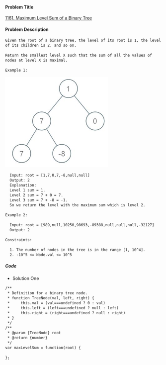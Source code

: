 #### Problem Title
[1161. Maximum Level Sum of a Binary Tree](https://leetcode.com/problems/maximum-level-sum-of-a-binary-tree/)
#### Problem Description
```
Given the root of a binary tree, the level of its root is 1, the level of its children is 2, and so on.

Return the smallest level X such that the sum of all the values of nodes at level X is maximal.

Example 1:
```
![1](../../assets/tree/2020-12-17/1.jfif)
```
  Input: root = [1,7,0,7,-8,null,null]
  Output: 2
  Explanation: 
  Level 1 sum = 1.
  Level 2 sum = 7 + 0 = 7.
  Level 3 sum = 7 + -8 = -1.
  So we return the level with the maximum sum which is level 2.

Example 2:

  Input: root = [989,null,10250,98693,-89388,null,null,null,-32127]
  Output: 2

Constraints:

  1. The number of nodes in the tree is in the range [1, 10^4].
  2. -10^5 <= Node.val <= 10^5
```
##### Code

- Solution One
```
/**
 * Definition for a binary tree node.
 * function TreeNode(val, left, right) {
 *     this.val = (val===undefined ? 0 : val)
 *     this.left = (left===undefined ? null : left)
 *     this.right = (right===undefined ? null : right)
 * }
 */
/**
 * @param {TreeNode} root
 * @return {number}
 */
var maxLevelSum = function(root) {
    
};
```
